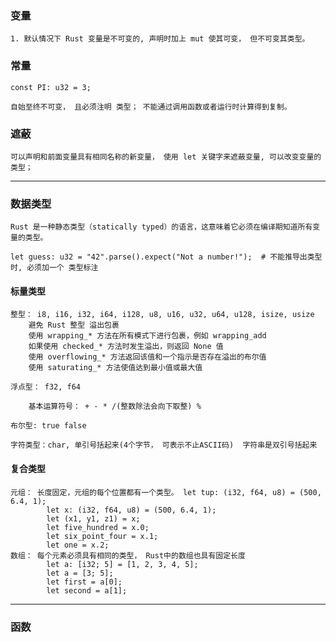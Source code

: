 

### 变量

    1. 默认情况下 Rust 变量是不可变的, 声明时加上 mut 使其可变， 但不可变其类型。


### 常量

    const PI: u32 = 3;

    自始至终不可变， 且必须注明 类型； 不能通过调用函数或者运行时计算得到复制。

### 遮蔽

    可以声明和前面变量具有相同名称的新变量， 使用 let 关键字来遮蔽变量, 可以改变变量的类型；

---------

### 数据类型

    Rust 是一种静态类型（statically typed）的语言，这意味着它必须在编译期知道所有变量的类型。
    
    let guess: u32 = "42".parse().expect("Not a number!");  # 不能推导出类型时, 必须加一个 类型标注

#### 标量类型

    整型： i8, i16, i32, i64, i128, u8, u16, u32, u64, u128, isize, usize
        避免 Rust 整型 溢出包裹
        使用 wrapping_* 方法在所有模式下进行包裹，例如 wrapping_add
        如果使用 checked_* 方法时发生溢出，则返回 None 值
        使用 overflowing_* 方法返回该值和一个指示是否存在溢出的布尔值
        使用 saturating_* 方法使值达到最小值或最大值
    
    浮点型： f32, f64
    
        基本运算符号： + - * /(整数除法会向下取整) % 

    布尔型: true false

    字符类型：char, 单引号括起来(4个字节， 可表示不止ASCII码)  字符串是双引号括起来

#### 复合类型

    元组： 长度固定，元组的每个位置都有一个类型。 let tup: (i32, f64, u8) = (500, 6.4, 1);
            let x: (i32, f64, u8) = (500, 6.4, 1);
            let (x1, y1, z1) = x;
            let five_hundred = x.0;
            let six_point_four = x.1;   
            let one = x.2;
    数组： 每个元素必须具有相同的类型， Rust中的数组也具有固定长度
            let a: [i32; 5] = [1, 2, 3, 4, 5];
            let a = [3; 5];
            let first = a[0];
            let second = a[1];

-----------

### 函数


